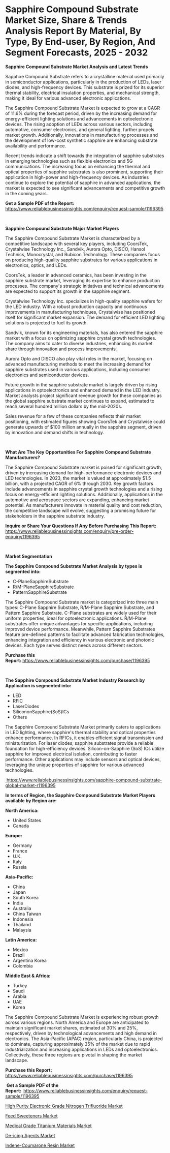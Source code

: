 <p><h1>Sapphire Compound Substrate Market Size, Share & Trends Analysis Report By Material, By Type, By End-user, By Region, And Segment Forecasts, 2025 - 2032</h1></p><p><strong>Sapphire Compound Substrate Market Analysis and Latest Trends</strong></p>
<p><p>Sapphire Compound Substrate refers to a crystalline material used primarily in semiconductor applications, particularly in the production of LEDs, laser diodes, and high-frequency devices. This substrate is prized for its superior thermal stability, electrical insulation properties, and mechanical strength, making it ideal for various advanced electronic applications.</p><p>The Sapphire Compound Substrate Market is expected to grow at a CAGR of 11.6% during the forecast period, driven by the increasing demand for energy-efficient lighting solutions and advancements in optoelectronic devices. The rising adoption of LEDs across various sectors, including automotive, consumer electronics, and general lighting, further propels market growth. Additionally, innovations in manufacturing processes and the development of low-cost synthetic sapphire are enhancing substrate availability and performance.</p><p>Recent trends indicate a shift towards the integration of sapphire substrates in emerging technologies such as flexible electronics and 5G communications. The increasing focus on enhancing the thermal and optical properties of sapphire substrates is also prominent, supporting their application in high-power and high-frequency devices. As industries continue to explore the potential of sapphire in advanced applications, the market is expected to see significant advancements and competitive growth in the coming years.</p></p>
<p><strong>Get a Sample PDF of the Report:&nbsp;</strong> <a href="https://www.reliablebusinessinsights.com/enquiry/request-sample/1196395?utm_campaign=116&utm_medium=2&utm_source=Github&utm_content=ia&utm_term=22032025&utm_id=sapphire-compound-substrate">https://www.reliablebusinessinsights.com/enquiry/request-sample/1196395</a></p>
<p>&nbsp;</p>
<p><strong>Sapphire Compound Substrate Major Market Players</strong></p>
<p><p>The Sapphire Compound Substrate Market is characterized by a competitive landscape with several key players, including CoorsTek, Crystalwise Technology Inc., Sandvik, Aurora Opto, DISCO, Hansol Technics, Monocrystal, and Rubicon Technology. These companies focus on producing high-quality sapphire substrates for various applications in electronics, optics, and LEDs.</p><p>CoorsTek, a leader in advanced ceramics, has been investing in the sapphire substrate market, leveraging its expertise to enhance production processes. The company's strategic initiatives and technical advancements are expected to support its growth in the sapphire segment.</p><p>Crystalwise Technology Inc. specializes in high-quality sapphire wafers for the LED industry. With a robust production capacity and continuous improvements in manufacturing techniques, Crystalwise has positioned itself for significant market expansion. The demand for efficient LED lighting solutions is projected to fuel its growth.</p><p>Sandvik, known for its engineering materials, has also entered the sapphire market with a focus on optimizing sapphire crystal growth technologies. The company aims to cater to diverse industries, enhancing its market share through innovation and process improvements.</p><p>Aurora Opto and DISCO also play vital roles in the market, focusing on advanced manufacturing methods to meet the increasing demand for sapphire substrates used in various applications, including consumer electronics and semiconductor devices.</p><p>Future growth in the sapphire substrate market is largely driven by rising applications in optoelectronics and enhanced demand in the LED industry. Market analysts project significant revenue growth for these companies as the global sapphire substrate market continues to expand, estimated to reach several hundred million dollars by the mid-2020s.</p><p>Sales revenue for a few of these companies reflects their market positioning, with estimated figures showing CoorsTek and Crystalwise could generate upwards of $100 million annually in the sapphire segment, driven by innovation and demand shifts in technology.</p></p>
<p>&nbsp;</p>
<p><strong>What Are The Key Opportunities For Sapphire Compound Substrate Manufacturers?</strong></p>
<p><p>The Sapphire Compound Substrate market is poised for significant growth, driven by increasing demand for high-performance electronic devices and LED technologies. In 2023, the market is valued at approximately $1.5 billion, with a projected CAGR of 6% through 2030. Key growth factors include advancements in sapphire crystal growth technologies and a rising focus on energy-efficient lighting solutions. Additionally, applications in the automotive and aerospace sectors are expanding, enhancing market potential. As manufacturers innovate in material quality and cost reduction, the competitive landscape will evolve, suggesting a promising future for stakeholders in the sapphire substrate industry.</p></p>
<p><strong>Inquire or Share Your Questions If Any Before Purchasing This Report:</strong> <a href="https://www.reliablebusinessinsights.com/enquiry/pre-order-enquiry/1196395?utm_campaign=116&utm_medium=2&utm_source=Github&utm_content=ia&utm_term=22032025&utm_id=sapphire-compound-substrate">https://www.reliablebusinessinsights.com/enquiry/pre-order-enquiry/1196395</a></p>
<p>&nbsp;</p>
<p><strong>Market Segmentation</strong></p>
<p><strong>The Sapphire Compound Substrate Market Analysis by types is segmented into:</strong></p>
<p><ul><li>C-PlaneSapphireSubstrate</li><li>R/M-PlaneSapphireSubstrate</li><li>PatternSapphireSubstrate</li></ul></p>
<p><p>The Sapphire Compound Substrate market is categorized into three main types: C-Plane Sapphire Substrate, R/M-Plane Sapphire Substrate, and Pattern Sapphire Substrate. C-Plane substrates are widely used for their uniform properties, ideal for optoelectronic applications. R/M-Plane substrates offer unique advantages for specific applications, including improved device performance. Meanwhile, Pattern Sapphire Substrates feature pre-defined patterns to facilitate advanced fabrication technologies, enhancing integration and efficiency in various electronic and photonic devices. Each type serves distinct needs across different sectors.</p></p>
<p><strong>Purchase this Report:&nbsp;</strong><a href="https://www.reliablebusinessinsights.com/purchase/1196395?utm_campaign=116&utm_medium=2&utm_source=Github&utm_content=ia&utm_term=22032025&utm_id=sapphire-compound-substrate">https://www.reliablebusinessinsights.com/purchase/1196395</a></p>
<p>&nbsp;</p>
<p><strong>The Sapphire Compound Substrate Market Industry Research by Application is segmented into:</strong></p>
<p><ul><li>LED</li><li>RFIC</li><li>LaserDiodes</li><li>SilicononSapphire(SoS)ICs</li><li>Others</li></ul></p>
<p><p>The Sapphire Compound Substrate Market primarily caters to applications in LED lighting, where sapphire's thermal stability and optical properties enhance performance. In RFICs, it enables efficient signal transmission and miniaturization. For laser diodes, sapphire substrates provide a reliable foundation for high-efficiency devices. Silicon-on-Sapphire (SoS) ICs utilize sapphire for improved electrical isolation, contributing to faster performance. Other applications may include sensors and optical devices, leveraging the unique properties of sapphire for various advanced technologies.</p></p>
<p><a href="https://www.reliablebusinessinsights.com/sapphire-compound-substrate-global-market-r1196395?utm_campaign=116&utm_medium=2&utm_source=Github&utm_content=ia&utm_term=22032025&utm_id=sapphire-compound-substrate">&nbsp;https://www.reliablebusinessinsights.com/sapphire-compound-substrate-global-market-r1196395</a></p>
<p><strong>In terms of Region, the Sapphire Compound Substrate Market Players available by Region are:</strong></p>
<p>
    <p> <strong> North America: </strong>
        <ul>
            <li>United States</li>
            <li>Canada</li>
        </ul>
        </p> 
    <p> <strong> Europe: </strong>
        <ul>
            <li>Germany</li>
            <li>France</li>
            <li>U.K.</li>
            <li>Italy</li>
            <li>Russia</li>
        </ul>
        </p> 
    <p> <strong> Asia-Pacific: </strong>
        <ul>
            <li>China</li>
            <li>Japan</li>
            <li>South Korea</li>
            <li>India</li>
            <li>Australia</li>
            <li>China Taiwan</li>
            <li>Indonesia</li>
            <li>Thailand</li>
            <li>Malaysia</li>
        </ul>
        </p> 
    <p> <strong> Latin America: </strong>
        <ul>
            <li>Mexico</li>
            <li>Brazil</li>
            <li>Argentina Korea</li>
            <li>Colombia</li>
        </ul>
        </p> 
    <p> <strong> Middle East & Africa: </strong>
        <ul>
            <li>Turkey</li>
            <li>Saudi</li>
            <li>Arabia</li>
            <li>UAE</li>
            <li>Korea</li>
        </ul>
    </p>
    </p>
<p><p>The Sapphire Compound Substrate Market is experiencing robust growth across various regions. North America and Europe are anticipated to maintain significant market shares, estimated at 30% and 25%, respectively, driven by technological advancements and high demand in electronics. The Asia-Pacific (APAC) region, particularly China, is projected to dominate, capturing approximately 35% of the market due to rapid industrialization and increasing applications in LEDs and optoelectronics. Collectively, these three regions are pivotal in shaping the market landscape.</p></p>
<p><strong>Purchase this Report: </strong><a href="https://www.reliablebusinessinsights.com/purchase/1196395?utm_campaign=116&utm_medium=2&utm_source=Github&utm_content=ia&utm_term=22032025&utm_id=sapphire-compound-substrate">https://www.reliablebusinessinsights.com/purchase/1196395</a></p>
<p>&nbsp;<strong>Get a Sample PDF of the Report:&nbsp;&nbsp;</strong><a href="https://www.reliablebusinessinsights.com/enquiry/request-sample/1196395?utm_campaign=116&utm_medium=2&utm_source=Github&utm_content=ia&utm_term=22032025&utm_id=sapphire-compound-substrate">https://www.reliablebusinessinsights.com/enquiry/request-sample/1196395</a></p>
<p><strong></strong></p>
<p><p><a href="https://github.com/motanafraxer/Market-Research-Report-List-1/blob/main/high-purity-electronic-grade-nitrogen-trifluoride-market.md?utm_campaign=116&utm_medium=2&utm_source=Github&utm_content=ia&utm_term=22032025&utm_id=sapphire-compound-substrate">High Purity Electronic Grade Nitrogen Trifluoride Market</a></p><p><a href="https://github.com/fabinbuddygc/Market-Research-Report-List-1/blob/main/feed-sweeteners-market.md?utm_campaign=116&utm_medium=2&utm_source=Github&utm_content=ia&utm_term=22032025&utm_id=sapphire-compound-substrate">Feed Sweeteners Market</a></p><p><a href="https://github.com/stohllaackdw/Market-Research-Report-List-1/blob/main/medical-grade-titanium-materials-market.md?utm_campaign=116&utm_medium=2&utm_source=Github&utm_content=ia&utm_term=22032025&utm_id=sapphire-compound-substrate">Medical Grade Titanium Materials Market</a></p><p><a href="https://github.com/ridchycarlas/Market-Research-Report-List-1/blob/main/de-icing-agents-market.md?utm_campaign=116&utm_medium=2&utm_source=Github&utm_content=ia&utm_term=22032025&utm_id=sapphire-compound-substrate">De-icing Agents Market</a></p><p><a href="https://github.com/bramsklizas/Market-Research-Report-List-1/blob/main/indene-coumarone-resin-market.md?utm_campaign=116&utm_medium=2&utm_source=Github&utm_content=ia&utm_term=22032025&utm_id=sapphire-compound-substrate">Indene-Coumarone Resin Market</a></p></p>